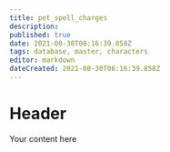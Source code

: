 ```yaml
---
title: pet_spell_charges
description: 
published: true
date: 2021-08-30T08:16:39.858Z
tags: database, master, characters
editor: markdown
dateCreated: 2021-08-30T08:16:39.858Z
---
```


# Header
Your content here